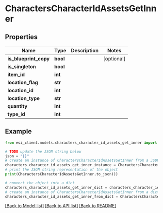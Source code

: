 # CharactersCharacterIdAssetsGetInner


## Properties

Name | Type | Description | Notes
------------ | ------------- | ------------- | -------------
**is_blueprint_copy** | **bool** |  | [optional] 
**is_singleton** | **bool** |  | 
**item_id** | **int** |  | 
**location_flag** | **str** |  | 
**location_id** | **int** |  | 
**location_type** | **str** |  | 
**quantity** | **int** |  | 
**type_id** | **int** |  | 

## Example

```python
from esi_client.models.characters_character_id_assets_get_inner import CharactersCharacterIdAssetsGetInner

# TODO update the JSON string below
json = "{}"
# create an instance of CharactersCharacterIdAssetsGetInner from a JSON string
characters_character_id_assets_get_inner_instance = CharactersCharacterIdAssetsGetInner.from_json(json)
# print the JSON string representation of the object
print(CharactersCharacterIdAssetsGetInner.to_json())

# convert the object into a dict
characters_character_id_assets_get_inner_dict = characters_character_id_assets_get_inner_instance.to_dict()
# create an instance of CharactersCharacterIdAssetsGetInner from a dict
characters_character_id_assets_get_inner_from_dict = CharactersCharacterIdAssetsGetInner.from_dict(characters_character_id_assets_get_inner_dict)
```
[[Back to Model list]](../README.md#documentation-for-models) [[Back to API list]](../README.md#documentation-for-api-endpoints) [[Back to README]](../README.md)


